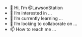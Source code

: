 - 👋 Hi, I’m @LawsonStation
- 👀 I’m interested in ...
- 🌱 I’m currently learning ...
- 💞️ I’m looking to collaborate on ...
- 📫 How to reach me ...

<!---
LawsonStation/LawsonStation is a ✨ special ✨ repository because its `README.md` (this file) appears on your GitHub profile.
You can click the Preview link to take a look at your changes.
--->
